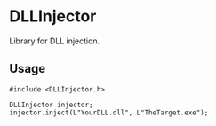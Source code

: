 # DLLInjector

Library for DLL injection.

## Usage
```
#include <DLLInjector.h>

DLLInjector injector;
injector.inject(L"YourDLL.dll", L"TheTarget.exe");

```